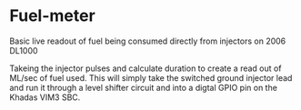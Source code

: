 # Fuel-meter
Basic live readout of fuel being consumed directly from injectors on 2006 DL1000

Takeing the injector pulses and calculate duration to create a read out of ML/sec of fuel used.
This will simply take the switched ground injector lead and run it through a level shifter circuit and into a digtal GPIO pin on the Khadas VIM3 SBC.
